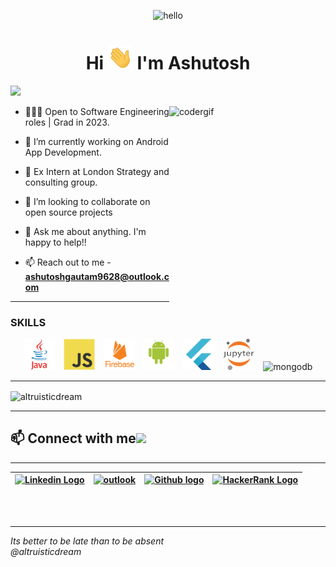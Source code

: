 <p align="center"> <img src="https://raw.githubusercontent.com/Vrindagupta6828/Vrindagupta6828/master/assest/hello.gif" alt="hello" /> </p>
<h1 align="center">Hi <img src="https://raw.githubusercontent.com/ABSphreak/ABSphreak/master/gifs/Hi.gif" width="40px"/> I'm Ashutosh</h1>


![](https://komarev.com/ghpvc/?username=altruisticdream&color=brightgreen&style=flat&label=PROFILE+VIEWS)

 <img align="right" width="250" height="350" src="https://github.com/tusharnankani/tusharnankani/blob/master/Assets/coder.gif" alt="codergif"/>
 
- 🧑🏻‍💻 Open to Software Engineering roles | Grad in 2023. 

- 🔭 I’m currently working on Android App Development.

- 🌱 Ex Intern at London Strategy and consulting group.

- 👯 I’m looking to collaborate on open source projects

- 💬 Ask me about anything. I'm happy to help!!

- 📫 Reach out to me - **ashutoshgautam9628@outlook.com**

---

### SKILLS
<p align="center">
 <img src="https://github.com/devicons/devicon/blob/master/icons/java/java-original-wordmark.svg" alt="java"  hspace="5 width="50" height="50"/>
 <img src="https://github.com/devicons/devicon/blob/master/icons/javascript/javascript-original.svg" alt="javascript"  hspace="5 width="50" height="50"/>
 <img src="https://github.com/devicons/devicon/blob/master/icons/firebase/firebase-plain-wordmark.svg" alt="firebase"  hspace="5 width="50" height="50"/>
 <img src="https://raw.githubusercontent.com/devicons/devicon/master/icons/android/android-original-wordmark.svg" alt="android"  hspace="5 width="50" height="50"/>
 <img src="https://github.com/devicons/devicon/blob/master/icons/flutter/flutter-original.svg" alt="flutter"  hspace="5 width="50" height="50"/>
 <img src="https://github.com/devicons/devicon/blob/master/icons/jupyter/jupyter-original-wordmark.svg" alt="jupyter"  hspace="5 width="50" height="50"/>
 <img src="https://www.vectorlogo.zone/logos/kotlinlang/kotlinlang-icon.svg" alt="mongodb" width="50" hspace="5" height="50"/>
</p>

 
---

<img align="center" src="https://github-readme-stats.vercel.app/api?username=altruisticdream&show_icons=true" alt="altruisticdream" />

---
 
<h2>
📫 Connect with me<img src="https://github.com/tusharnankani/tusharnankani/blob/master/Assets/Handshake.gif" height="32px">
</h2>
 
---
 
| [<img src="https://github.com/tusharnankani/tusharnankani/blob/master/Assets/Linkedin.svg" alt="Linkedin Logo" width="32">](https://www.linkedin.com/in/ashutosh-gautam-bb8236194/) | [<img src="https://camo.githubusercontent.com/0609e0828f7399cf5d450921085802218b345c001b976916b2855e282bfec60d/68747470733a2f2f6564656e742e6769746875622e696f2f537570657254696e7949636f6e732f696d616765732f7376672f6f75746c6f6f6b2e737667" alt="outlook" width="32">](ashutoshgautam9628@outlook.com)| [<img src="https://cdn.svgporn.com/logos/github-icon.svg" alt="Github logo" width="32">](https://github.com/altruisticdream) | [<img src="https://github.com/tusharnankani/tusharnankani/blob/master/Assets/HackerRank.svg" alt="HackerRank Logo" width="32">](https://www.hackerrank.com/Ashutosh054)
|:---:|:---:|:---:|:---:|

<br>
<br>

--- 

<p align="center">
 
   <i>Its better to be late than to be absent</i>
   <br>
   <i>@altruisticdream</i>
   <br>
 </p>
